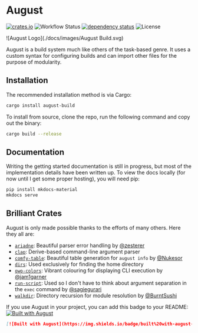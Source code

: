 # August

[![crates.io](https://img.shields.io/crates/v/august-build)](https://crates.io/crates/august-build)
![Workflow Status](https://github.com/ScratchCat458/august-build/actions/workflows/rust.yml/badge.svg)
[![dependency status](https://deps.rs/crate/august-build/0.1.0/status.svg)](https://deps.rs/crate/august-build/0.1.0)
![License](https://img.shields.io/crates/l/august-build)

![August Logo](./docs/images/August Build.svg) 

August is a build system much like others of the task-based genre.
It uses a custom syntax for configuring builds and can import other files for the purpose of modularity.

## Installation
The recommended installation method is via Cargo:
```sh
cargo install august-build
```
To install from source, clone the repo, run the following command and copy out the binary:
```sh
cargo build --release
```

## Documentation
Writing the getting started documentation is still in progress, but most of the implementation details have been written up.
To view the docs locally (for now until I get some proper hosting), you will need pip:
```sh
pip install mkdocs-material
mkdocs serve
```

## Brilliant Crates
August is only made possible thanks to the efforts of many others.
Here they all are:
- [`ariadne`](https://github.com/zesterer/ariadne): Beautiful parser error handling by [@zesterer](https://github.com/zesterer) 
- [`clap`](https://github.com/clap-rs/clap): Derive-based command-line argument parser
- [`comfy-table`](https://github.com/nukesor/comfy-table): Beautiful table generation for `august info` by [@Nukesor](https://github.com/nukesor)
- [`dirs`](https://github.com/dirs-dev/dirs-rs): Used exclusively for finding the home directory
- [`owo-colors`](https://github.com/jam1garner/owo-colors): Vibrant colouring for displaying CLI execution by [@jam1garner](https://github.com/jam1garner)
- [`run-script`](https://github.com/sagiegurari/run_script): Used so I don't have to think about argument separation in the `exec` command by [@sagiegurari](https://github.com/sagiegurari)
- [`walkdir`](https://github.com/BurntSushi/walkdir): Directory recursion for module resolution by [@BurntSushi](https://github.com/BurntSushi)

If you use August in your project, you can add this badge to your README: [![Built with August](https://img.shields.io/badge/built%20with-august-blueviolet)](https://github.com/ScratchCat458/august-build)
```markdown
[![Built with August](https://img.shields.io/badge/built%20with-august-blueviolet)](https://github.com/ScratchCat458/august-build)
```
